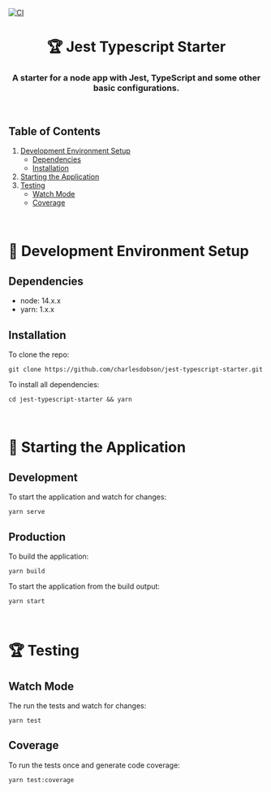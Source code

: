 [![CI](https://github.com/rogeryen/aoc_2021/actions/workflows/ci.yml/badge.svg)](https://github.com/rogeryen/aoc_2021/actions/workflows/ci.yml)

<h1 align="center">🏆 Jest Typescript Starter</h1>
<h3 align="center">A starter for a node app with Jest, TypeScript and some other basic configurations.</h3>

<br/>

[](#table-of-contents)

## Table of Contents

1. [Development Environment Setup](#🔧-development-environment-setup)
   - [Dependencies](#dependencies)
   - [Installation](#installation)
2. [Starting the Application](#🚀-starting-the-application)
3. [Testing](#🏆-testing)
   - [Watch Mode](#watch-mode)
   - [Coverage](#coverage)

<br/>

[](#🔧-development-environment-setup)

# 🔧 Development Environment Setup

[](#dependencies)

## Dependencies

- node: 14.x.x
- yarn: 1.x.x

[](#installation)

## Installation

To clone the repo:

```
git clone https://github.com/charlesdobson/jest-typescript-starter.git
```

To install all dependencies:

```
cd jest-typescript-starter && yarn
```

<br/>

[](#🚀-starting-the-application)

# 🚀 Starting the Application

[](#development)

## Development

To start the application and watch for changes:

```
yarn serve
```

[](#production)

## Production

To build the application:

```
yarn build
```

To start the application from the build output:

```
yarn start
```

<br/>

[](#🏆-testing)

# 🏆 Testing

[](#watch-mode)

## Watch Mode

The run the tests and watch for changes:

```
yarn test
```

[](#coverage)

## Coverage

To run the tests once and generate code coverage:

```
yarn test:coverage
```
